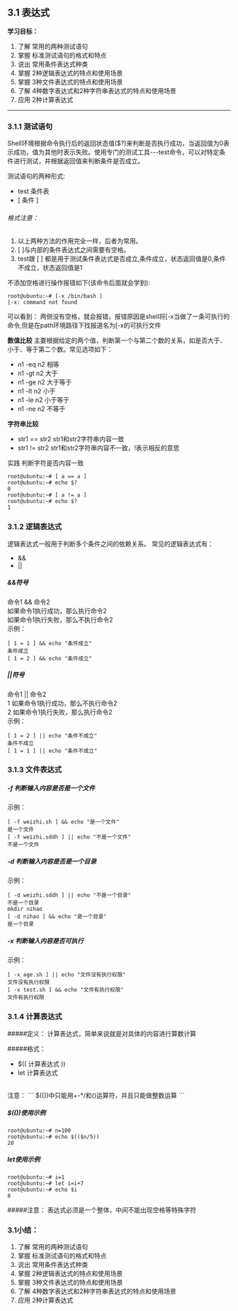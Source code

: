 ## 3.1 表达式
**学习目标：**
1. 了解 常用的两种测试语句
2. 掌握 标准测试语句的格式和特点
3. 说出 常用条件表达式种类
4. 掌握 2种逻辑表达式的特点和使用场景
5. 掌握 3种文件表达式的特点和使用场景
6. 了解 4种数字表达式和2种字符串表达式的特点和使用场景
7. 应用 2种计算表达式
_______________
### 3.1.1 测试语句
Shell环境根据命令执行后的返回状态值($?)来判断是否执行成功，当返回值为0表示成功，值为其他时表示失败。使用专门的测试工具---test命令，可以对特定条件进行测试，并根据返回值来判断条件是否成立。

测试语句的两种形式:
- test 条件表
- [ 条件 ]

###### 格式注意：
1. 以上两种方法的作用完全一样，后者为常用。
2. [ ]与内部的条件表达式之间需要有空格。
3. test跟 [ ] 都是用于测试条件表达式是否成立,条件成立，状态返回值是0,条件不成立，状态返回值是1

不添加空格进行操作报错如下(该命令后面就会学到):
```
root@ubuntu:~# [-x /bin/bash ]
[-x: command not found
```
可以看到：
两侧没有空格，就会报错，报错原因是shell将[-x当做了一条可执行的命令,但是在path环境路径下找报道名为[-x的可执行文件

**数值比较**
主要根据给定的两个值，判断第一个与第二个数的关系，如是否大于、小于、等于第二个数。常见选项如下：
- n1 -eq n2    相等
- n1 -gt n2    大于
- n1 -ge n2    大于等于
- n1 -lt n2    小于
- n1 -le n2    小于等于
- n1 -ne n2    不等于


**字符串比较**
- str1 == str2    str1和str2字符串内容一致
- str1 != str2    str1和str2字符串内容不一致，!表示相反的意思

实践
判断字符是否内容一致
```
root@ubuntu:~# [ a == a ]
root@ubuntu:~# echo $?
0
root@ubuntu:~# [ a != a ]
root@ubuntu:~# echo $?
1
```
### 3.1.2 逻辑表达式
逻辑表达式一般用于判断多个条件之间的依赖关系。
常见的逻辑表达式有：
  - &&  
  - ||
##### &&符号
命令1  &&  命令2<br />
如果命令1执行成功，那么执行命令2<br />
如果命令1执行失败，那么不执行命令2<br />
示例：
```
[ 1 = 1 ] && echo "条件成立"
条件成立
[ 1 = 2 ] && echo "条件成立"
```
##### ||符号
命令1 || 命令2<br />
	1 如果命令1执行成功，那么不执行命令2<br />
	2 如果命令1执行失败，那么执行命令2<br />
示例：
```
[ 1 = 2 ] || echo "条件不成立"
条件不成立
[ 1 = 1 ] || echo "条件不成立"
```

### 3.1.3 文件表达式
##### -f 判断输入内容是否是一个文件
示例：
```
[ -f weizhi.sh ] && echo "是一个文件"
是一个文件
[ -f weizhi.sddh ] || echo "不是一个文件"
不是一个文件
```
##### -d 判断输入内容是否是一个目录
示例：
```
[ -d weizhi.sddh ] || echo "不是一个目录"
不是一个目录
mkdir nihao
[ -d nihao ] && echo "是一个目录"
是一个目录
```
##### -x 判断输入内容是否可执行
示例：
```
[ -x age.sh ] || echo "文件没有执行权限"
文件没有执行权限
[ -x test.sh ] && echo "文件有执行权限"
文件有执行权限
```
### 3.1.4 计算表达式
#####定义：
计算表达式，简单来说就是对具体的内容进行算数计算

#####格式：
- $(( 计算表达式 ))
- let 计算表达式
<br />
注意：
```
$(())中只能用+-*/和()运算符，并且只能做整数运算
```

##### $(())使用示例
```
root@ubuntu:~# n=100
root@ubuntu:~# echo $(($n/5))
20
```
##### let使用示例
```
root@ubuntu:~# i=1
root@ubuntu:~# let i=i+7
root@ubuntu:~# echo $i
8
```
#####注意：
表达式必须是一个整体，中间不能出现空格等特殊字符

### 3.1小结：
1. 了解 常用的两种测试语句
2. 掌握 标准测试语句的格式和特点
3. 说出 常用条件表达式种类
4. 掌握 2种逻辑表达式的特点和使用场景
5. 掌握 3种文件表达式的特点和使用场景
6. 了解 4种数字表达式和2种字符串表达式的特点和使用场景
7. 应用 2种计算表达式
